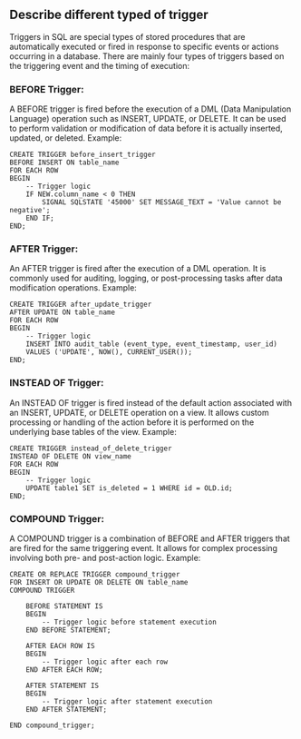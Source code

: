 ## Describe different typed of trigger
Triggers in SQL are special types of stored procedures that are automatically executed or fired in response to specific events or actions occurring in a database. There are mainly four types of triggers based on the triggering event and the timing of execution:

### BEFORE Trigger:

A BEFORE trigger is fired before the execution of a DML (Data Manipulation Language) operation such as INSERT, UPDATE, or DELETE.
It can be used to perform validation or modification of data before it is actually inserted, updated, or deleted.
Example:
```
CREATE TRIGGER before_insert_trigger
BEFORE INSERT ON table_name
FOR EACH ROW
BEGIN
    -- Trigger logic
    IF NEW.column_name < 0 THEN
        SIGNAL SQLSTATE '45000' SET MESSAGE_TEXT = 'Value cannot be negative';
    END IF;
END;
```

### AFTER Trigger:

An AFTER trigger is fired after the execution of a DML operation.
It is commonly used for auditing, logging, or post-processing tasks after data modification operations.
Example:
```
CREATE TRIGGER after_update_trigger
AFTER UPDATE ON table_name
FOR EACH ROW
BEGIN
    -- Trigger logic
    INSERT INTO audit_table (event_type, event_timestamp, user_id)
    VALUES ('UPDATE', NOW(), CURRENT_USER());
END;
```


### INSTEAD OF Trigger:

An INSTEAD OF trigger is fired instead of the default action associated with an INSERT, UPDATE, or DELETE operation on a view.
It allows custom processing or handling of the action before it is performed on the underlying base tables of the view.
Example:
```
CREATE TRIGGER instead_of_delete_trigger
INSTEAD OF DELETE ON view_name
FOR EACH ROW
BEGIN
    -- Trigger logic
    UPDATE table1 SET is_deleted = 1 WHERE id = OLD.id;
END;
```


### COMPOUND Trigger:

A COMPOUND trigger is a combination of BEFORE and AFTER triggers that are fired for the same triggering event.
It allows for complex processing involving both pre- and post-action logic.
Example:
```
CREATE OR REPLACE TRIGGER compound_trigger
FOR INSERT OR UPDATE OR DELETE ON table_name
COMPOUND TRIGGER

    BEFORE STATEMENT IS
    BEGIN
        -- Trigger logic before statement execution
    END BEFORE STATEMENT;

    AFTER EACH ROW IS
    BEGIN
        -- Trigger logic after each row
    END AFTER EACH ROW;

    AFTER STATEMENT IS
    BEGIN
        -- Trigger logic after statement execution
    END AFTER STATEMENT;

END compound_trigger;
```


